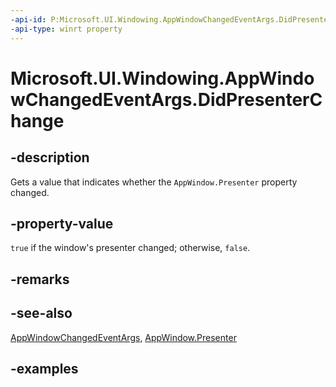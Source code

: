 ```yaml
---
-api-id: P:Microsoft.UI.Windowing.AppWindowChangedEventArgs.DidPresenterChange
-api-type: winrt property
---
```


# Microsoft.UI.Windowing.AppWindowChangedEventArgs.DidPresenterChange

<!--
public bool DidPresenterChange { get; }
-->

## -description

Gets a value that indicates whether the `AppWindow.Presenter` property changed.

## -property-value

`true` if the window's presenter changed; otherwise, `false`.

## -remarks

## -see-also

[AppWindowChangedEventArgs](appwindowchangedeventargs.md), [AppWindow.Presenter](appwindow_presenter.md)

## -examples
